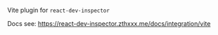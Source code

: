 Vite plugin for `react-dev-inspector`

Docs see: https://react-dev-inspector.zthxxx.me/docs/integration/vite
